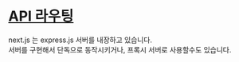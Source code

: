 # [API 라우팅](https://nextjs.org/docs/api-routes/introduction)

next.js 는 express.js 서버를 내장하고 있습니다.<br/>
서버를 구현해서 단독으로 동작시키거나, 프록시 서버로 사용할수도 있습니다.
